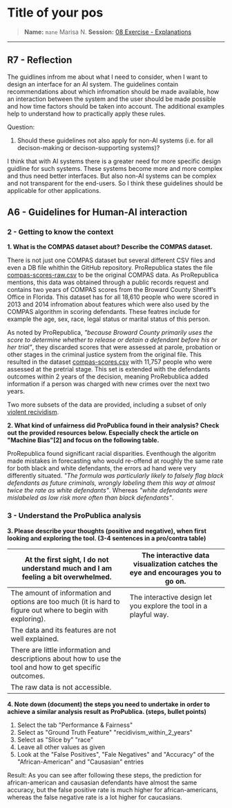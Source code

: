 # Title of your pos
> **Name:** `mane` Marisa N.
> **Session:** [08 Exercise - Explanations](https://github.com/FUB-HCC/hcds-winter-2020/wiki/08_exercise)   
----

## R7 - Reflection

The guidlines infrom me about what I need to consider, when I want to design an interface for an AI system. The guidelines contain recommendations about which infromation should be made available, how an interaction between the system and the user should be made possible and how time factors should be taken into account. The additional examples help to understand how to practically apply these rules.


Question:

1. Should these guidelines not also apply for non-AI systems (i.e. for all decison-making or decison-supporting systems)?

I think that with AI systems there is a greater need for more specific design guidline for such systems. These systems become more and more complex and thus need better interfaces. But also non-AI systems can be complex and not transparent for the end-users. So I think these guidelines should be applicable for other applications. 


## A6 - Guidelines for Human-AI interaction


### 2 - Getting to know the context


**1. What is the COMPAS dataset about? Describe the COMPAS dataset.**

There is not just one COMPAS dataset but several different CSV files and even a DB file whithin the GitHub repository. ProRepublica states the file [compas-scores-raw.csv](https://github.com/propublica/compas-analysis/blob/master/compas-scores-raw.csv) to be the original COMPAS data. As ProRepublica mentions, this data was obtained through a public records request and contains two years of COMPAS scores from the Broward County Sheriff’s Office in Florida. This dataset has for all 18,610 people who were scored in 2013 and 2014 infromation about features which were also used by the COMPAS algorithm in scoring defendants. These featres include for example the age, sex, race, legal status or marital status of this person.

As noted by ProRepublica, *"because Broward County primarily uses the score to determine whether to release or detain a defendant before his or her trial"*, they discarded scores that were assessed at parole, probation or other stages in the criminal justice system from the original file. This resulted in the dataset [compas-scores.csv](https://github.com/propublica/compas-analysis/blob/master/compas-scores.csv) with 11,757 people who were assessed at the pretrial stage. This set is extended with the defendants outcomes within 2 years of the decision, meaning ProRebublica added information if a person was charged with new crimes over the next two years. 

Two more subsets of the data are provided, including a subset of only [violent recividism](https://github.com/propublica/compas-analysis/blob/master/compas-scores-two-years-violent.csv).

**2. What kind of unfairness did ProPublica found in their analysis? Check out the provided resources below. Especially check the article on "Machine Bias"[2] and focus on the following table.**

ProRepublica found significant racial disparities. Eventhough the algoritm made mistakes in forecasting who would re-offend at roughly the same rate for both black and white defendants, the errors ad hand were very differently situated. *"The formula was particularly likely to falsely flag black defendants as future criminals, wrongly labeling them this way at almost twice the rate as white defendants"*. Whereas *"white defendants were mislabeled as low risk more often than black defendants"*.
    

### 3 - Understand the ProPublica analysis

**3. Please describe your thoughts (positive and negative), when first looking and exploring the tool. (3-4 sentences in a pro/contra table)**

| At the first sight, I do not understand much and I am feeling a bit overwhelmed.                              | The interactive data visualization catches the eye and encourages you to go on. |
|---------------------------------------------------------------------------------------------------------------|---------------------------------------------------------------------------------|
| The amount of information and options are too much (it is hard to figure out where to begin with exploring).  | The interactive design let you explore the tool in a playful way.               |
| The data and its features are not well explained.                                                             |                                                                                 |
| There are little information and descriptions about how to use the tool and how to get specific outcomes.     |                                                                                 |
| The raw data is not accessible.                                                                               |                                                                                 |

**4. Note down (document) the steps you need to undertake in order to achieve a similar analysis result as ProPublica. (steps, bullet points)**


1. Select the tab "Performance & Fairness"
2. Select as "Ground Truth Feature" "recidivism_within_2_years"
3. Select as "Slice by" "race"
4. Leave all other values as given
5. Look at the "False Positives", "Fale Negatives" and "Accuracy" of the "African-American" and "Causasian" entries


Result: As you can see after following these steps, the prediction for african-american and causasian defendants have almost the same accuracy, but the false positive rate is much higher for african-americans, whereas the false negative rate is a lot higher for caucasians.
